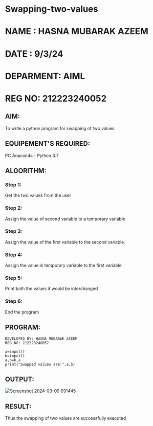 # Swapping-two-values
# NAME : HASNA MUBARAK AZEEM
# DATE : 9/3/24
# DEPARMENT: AIML
# REG NO: 212223240052
## AIM:
To write a python program for swapping of two values
## EQUIPEMENT'S REQUIRED: 
PC
Anaconda - Python 3.7
## ALGORITHM: 
### Step 1:
Get the two values from the user
### Step 2: 
Assign the value of second variable to a temporary variable 
### Step 3: 
Assign the value of the first variable to the second variable.
### Step 4:  
Assign the value in temporary variable to the first variable
### Step 5: 
Print both the values it would be interchanged
### Step 6: 
End the program
## PROGRAM:
```
DEVELOPED BY: HASNA MUBARAK AZEEM
REG NO: 212223240052

a=input()
b=input()
a,b=b,a
print("Swapped values are:",a,b)
```
## OUTPUT:
![Screenshot 2024-03-09 091445](https://github.com/hasnu0406/Swapping-two-values/assets/135305537/405850ae-10ad-4181-8abd-fc72d6a0fe31)



## RESULT:
Thus the swapping of two values are successfully executed



